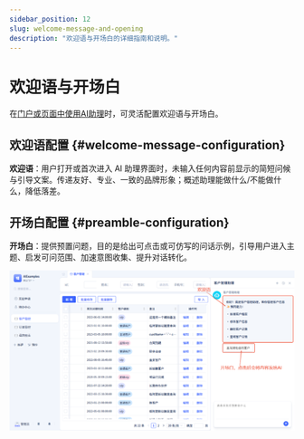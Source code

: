 ```yaml
---
sidebar_position: 12
slug: welcome-message-and-opening
description: "欢迎语与开场白的详细指南和说明。"
---
```


# 欢迎语与开场白

在[门户或页面中使用AI助理](../using-ai-in-portals-and-pages)时，可灵活配置欢迎语与开场白。

## 欢迎语配置 {#welcome-message-configuration}

**欢迎语**：用户打开或首次进入 AI 助理界面时，未输入任何内容前显示的简短问候与引导文案。传递友好、专业、一致的品牌形象；概述助理能做什么/不能做什么，降低落差。

## 开场白配置 {#preamble-configuration}

**开场白**：提供预置问题，目的是给出可点击或可仿写的问话示例，引导用户进入主题、启发可问范围、加速意图收集、提升对话转化。

![AI助理-欢迎语](./img/assistant/assistant-welcome.png)

